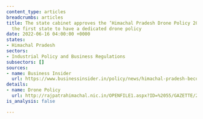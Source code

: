 ```yaml
---
content_type: articles
breadcrumbs: articles
title: The state cabinet approves the ‘Himachal Pradesh Drone Policy 2022’ becoming
  the first state to have a dedicated drone policy
date: 2022-06-16 04:00:00 +0000
states:
- Himachal Pradesh
sectors:
- Industrial Policy and Business Regulations
subsectors: []
sources:
- name: Business Insider
  url: https://www.businessinsider.in/policy/news/himachal-pradesh-becomes-the-first-indian-state-to-approve-a-policy-for-drones/articleshow/92060107.cms
details:
- name: Drone Policy
  url: http://rajpatrahimachal.nic.in/OPENFILE1.aspx?ID=%2055/GAZETTE/2022-13/06/2022%20&etype=SPECIAL
is_analysis: false

---
```

